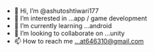 - 👋 Hi, I’m @ashutoshtiwari177
- 👀 I’m interested in ...app / game development
- 🌱 I’m currently learning ...android
- 💞️ I’m looking to collaborate on ...unity
- 📫 How to reach me ...at646310@gmail.com

<!---
ashutosh177/ashutosh177 is a ✨ special ✨ repository because its `README.md` (this file) appears on your GitHub profile.
You can click the Preview link to take a look at your changes.
--->

